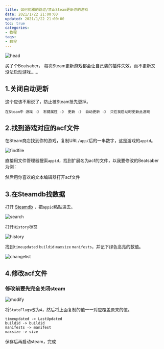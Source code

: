 ```yaml
---
title: 如何优雅的跳过/禁止Steam更新你的游戏
date: 2021/1/22 21:00:00
updated: 2021/1/22 21:00:00
toc: true
categories:
- 教程
tags:
- 教程
---
```


![head](/pictures/skip-steam-update/head.png)

买了个Beatsaber， 每次Steam更新游戏都会让自己装的插件失效，而不更新又没法启动游戏......
<!--more-->

## 1.关闭自动更新 ##
这个应该不用说了，防止被Steam抢先更掉。

    在Steam中 游戏 -》 右键属性 -》 更新 -》 自动更新 -》 只在我启动时更新此游戏

## 2.找到游戏对应的acf文件 ##
在Steam商店找到你的游戏，复制URL`/app/`后的一串数字，这是游戏的`appid`。

![findfile](/pictures/skip-steam-update/findfile.png)

直接用文件管理器搜索`appid`，找到扩展名为acf的文件，以我要修改的Beatsaber为例：

然后用你喜欢的文本编辑器打开acf文件

## 3.在Steamdb找数据 ##
打开 [Steamdb](https://steamdb.info/) ，把`appid`粘贴进去。

![search](/pictures/skip-steam-update/search.png)

打开`History`标签

![history](/pictures/skip-steam-update/history.png)

找到`timeupdated` `buildid` `maxsize` `manifests`，并记下绿色高亮的数值。

![changelist](/pictures/skip-steam-update/changelist.png)

## 4.修改acf文件 ##
### 修改前要先完全关闭steam ###

![modify](/pictures/skip-steam-update/modify.png)

将`StateFlags`改为`4`，然后将上面复制的值一一对应覆盖原来的值。

    timeupdated -> LastUpdated
    buildid -> buildid
    manifests -> manifest
    maxsize -> size

保存后再启动steam，完成